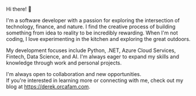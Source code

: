 Hi there! 👋

I'm a software developer with a passion for exploring the intersection of technology, finance, and nature. I find the creative process of building something from idea to reality to be incredibly rewarding. When I'm not coding, I love experimenting in the kitchen and exploring the great outdoors.

My development focuses include Python, .NET, Azure Cloud Services, Fintech, Data Science, and AI. I'm always eager to expand my skills and knowledge through work and personal projects.  

I'm always open to collaboration and new opportunities.  
If you're interested in learning more or connecting with me, check out my blog at https://derek.orcafam.com.
